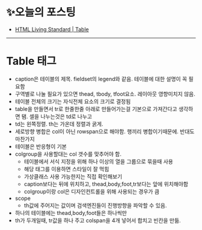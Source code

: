 # ✨오늘의 포스팅
- [HTML Living Standard | Table](https://ryungom.tistory.com/81)
---
# Table 태그
- caption은 테이블의 제목. fieldset의 legend와 같음. 테이블에 대한 설명이 꼭 필요함
- 구역별로 나눌 필요가 있으면 thead, tbody, tfoot요소. 레이아웃 영향미치지 않음.
- 테이블 전체의 크기는 자식전체 요소의 크기로 결정됨
- table을 만들면서 tr로 한줄한줄 아래로 만들어가는걸 기본으로 가져간다고 생각하면 됌. 셀을 나누는것은 td로 나누고
- td는 왼쪽정렬. th는 가온데 정렬과 굵게.
- 세로방향 병합은 col이 아닌 rowspan으로 해야함. 행끼리 병합이기때문에. 반대도 마찬가지
- 테이블은 반응형이 기본
- colgroup을 사용할대는 col 갯수를 맞추어야 함.
    - 테이블에서 서식 지정을 위해 하나 이상의 열을 그룹으로 묶을때 사용
    - 해당 태그를 이용하면 스타일이 잘 먹힘
    - 가상클래스 사용 가능한지는 직접 확인해보기
    - caption보다는 뒤에 위치하고, thead,body,foot,tr보다는 앞에 위치해야함
    - colgroup이랑 col은 디자인컨트롤을 위해 사용되는 경우가 큼
- scope
    - th값에 주어지는 값이며 검색엔진들이 진행방향을 파악할 수 있음.
- 하나의 테이블에는 thead,body,foot들은 하나씩만
- th가 두개일때, tr값을 하나 주고 colspan을 4개 넣어서 합치고 빈칸을 만듦.